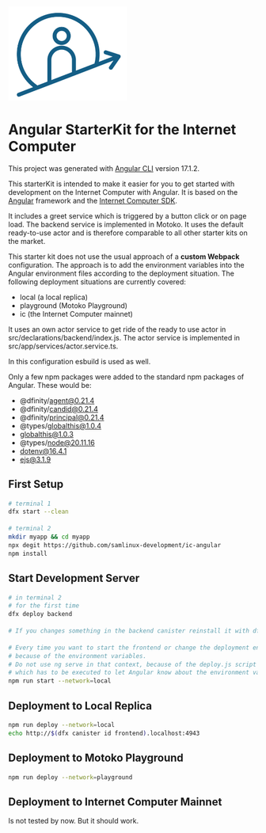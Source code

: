 <p align="left" >
  <img width="240"  src="src/assets/icAcademy.png">
</p>

# Angular StarterKit for the Internet Computer

This project was generated with [Angular CLI](https://github.com/angular/angular-cli) version 17.1.2.

This starterKit is intended to make it easier for you to get started with development on the Internet Computer with Angular. It is based on the [Angular](https://angular.io/) framework and the [Internet Computer SDK](https://sdk.dfinity.org/).

It includes a greet service which is triggered by a button click or on page load. The backend service is implemented in Motoko. It uses the default ready-to-use actor and is therefore comparable to all other starter kits on the market.

This starter kit does not use the usual approach of a **custom Webpack** configuration. The approach is to add the environment variables into the Angular environment files according to the deployment situation. The following deployment situations are currently covered:

- local (a local replica)
- playground (Motoko Playground)
- ic (the Internet Computer mainnet)

It uses an own actor service to get ride of the ready to use actor in src/declarations/backend/index.js. The actor service is implemented in src/app/services/actor.service.ts.

In this configuration esbuild is used as well.

Only a few npm packages were added to the standard npm packages of Angular. These would be: 

- @dfinity/agent@0.21.4
- @dfinity/candid@0.21.4
- @dfinity/principal@0.21.4
- @types/globalthis@1.0.4
- globalthis@1.0.3
- @types/node@20.11.16
- dotenv@16.4.1
- ejs@3.1.9


## First Setup
```bash
# terminal 1
dfx start --clean

# terminal 2
mkdir myapp && cd myapp
npx degit https://github.com/samlinux-development/ic-angular
npm install

```


## Start Development Server

```bash
# in terminal 2
# for the first time
dfx deploy backend

# If you changes something in the backend canister reinstall it with dfx deploy backend any time.

# Every time you want to start the frontend or change the deployment environment, 
# because of the environment variables.
# Do not use ng serve in that context, because of the deploy.js script 
# which has to be executed to let Angular know about the environment variables.
npm run start --network=local

```
## Deployment to Local Replica

```bash
npm run deploy --network=local
echo http://$(dfx canister id frontend).localhost:4943
```

## Deployment to Motoko Playground

```bash
npm run deploy --network=playground
```

## Deployment to Internet Computer Mainnet
Is not tested by now. But it should work. 

